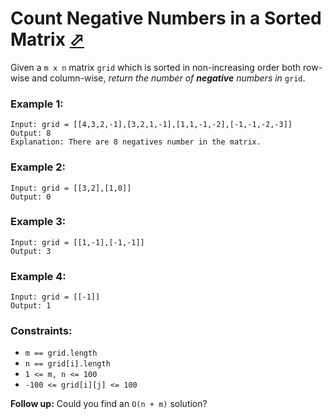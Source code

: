 # Count Negative Numbers in a Sorted Matrix [⬀](https://leetcode.com/problems/count-negative-numbers-in-a-sorted-matrix/)

Given a `m x n` matrix `grid` which is sorted in non-increasing order both row-wise and column-wise, *return the number of **negative** numbers in* `grid`.

 
### Example 1:
```
Input: grid = [[4,3,2,-1],[3,2,1,-1],[1,1,-1,-2],[-1,-1,-2,-3]]
Output: 8
Explanation: There are 8 negatives number in the matrix.
```

### Example 2:
```
Input: grid = [[3,2],[1,0]]
Output: 0
```

### Example 3:
```
Input: grid = [[1,-1],[-1,-1]]
Output: 3
```

### Example 4:
```
Input: grid = [[-1]]
Output: 1
```

### Constraints:

- `m == grid.length`
- `n == grid[i].length`
- `1 <= m, n <= 100`
- `-100 <= grid[i][j] <= 100`
 

**Follow up:** Could you find an `O(n + m)` solution?
